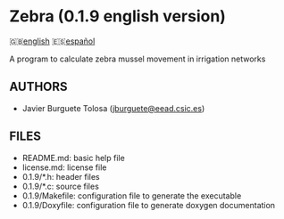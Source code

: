 Zebra (0.1.9 english version)
=============================

:uk:[english](README.md) :es:[español](README.es.md)

A program to calculate zebra mussel movement in irrigation networks

AUTHORS
-------

* Javier Burguete Tolosa (jburguete@eead.csic.es)

FILES
-----

* README.md: basic help file
* license.md: license file
* 0.1.9/\*.h: header files
* 0.1.9/\*.c: source files
* 0.1.9/Makefile: configuration file to generate the executable
* 0.1.9/Doxyfile: configuration file to generate doxygen documentation
